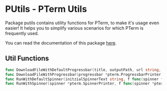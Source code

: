 # PUtils - PTerm Utils

Package putils contains utility functions for PTerm, to make it's usage even easier!
It helps you to simplify various scenarios for which PTerm is frequently used.

You can read the documentation of this package [here](https://pkg.go.dev/github.com/pterm/pterm/putils#section-documentation).

## Util Functions

```go
func DownloadFileWithDefaultProgressbar(title, outputPath, url string, mode os.FileMode) error
func DownloadFileWithProgressbar(progressbar *pterm.ProgressbarPrinter, outputPath, url string, mode os.FileMode) error
func RunWithDefaultSpinner(initzialSpinnerText string, f func(spinner *pterm.SpinnerPrinter) error) error
func RunWithSpinner(spinner *pterm.SpinnerPrinter, f func(spinner *pterm.SpinnerPrinter) error) error
```
